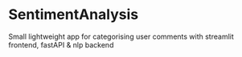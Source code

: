 # SentimentAnalysis
Small lightweight app for categorising user comments with streamlit frontend, fastAPI &amp; nlp backend
